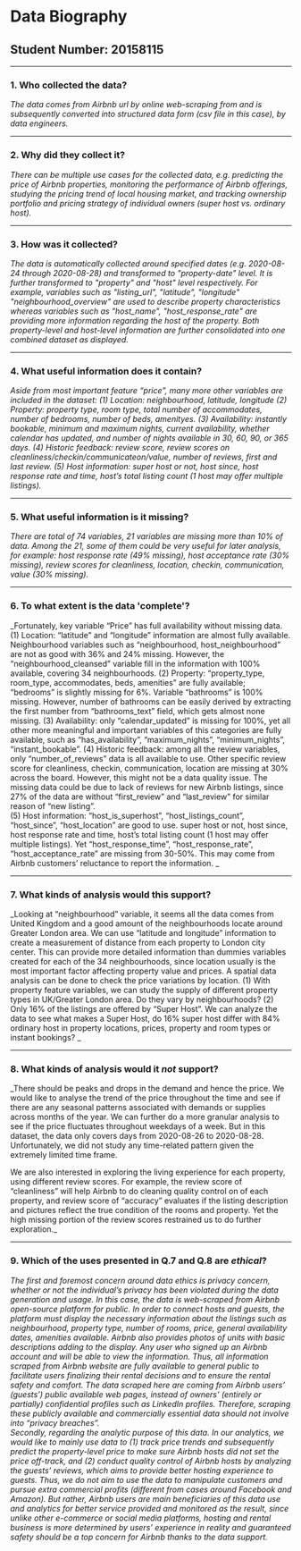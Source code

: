 # Data Biography

## Student Number: 20158115

---

### 1. Who collected the data?

_The data comes from Airbnb url by online web-scraping from and is subsequently converted into structured data form (csv file in this case), by data engineers._

---

### 2. Why did they collect it?

_There can be multiple use cases for the collected data, e.g. predicting the price of Airbnb properties, monitoring the performance of Airbnb offerings, studying the pricing trend of local housing market, and tracking ownership portfolio and pricing strategy of individual owners (super host vs. ordinary host)._

---

### 3. How was it collected?

_The data is automatically collected around specified dates (e.g. 2020-08-24 through 2020-08-28) and transformed to "property-date" level. It is further transformed to "property" and "host" level respectively. For example, variables such as "listing_url", "latitude", "longitude" "neighbourhood_overview" are used to describe property characteristics whereas variables such as "host_name", "host_response_rate" are providing more information regarding the host of the property. Both property-level and host-level information are further consolidated into one combined dataset as displayed._

---

### 4. What useful information does it contain?


_Aside from most important feature “price”, many more other variables are included in the dataset: 
(1)	Location: neighbourhood, latitude, longitude
(2)	Property: property type, room type, total number of accommodates, number of bedrooms, number of beds, amenityes. 
(3)	Availability: instantly bookable, minimum and maximum nights, current availability, whether calendar has updated, and number of nights available in 30, 60, 90, or 365 days. 
(4)	Historic feedback: review score, review scores on cleanliness/checkin/communicateon/value, number of reviews, first and last review. 
(5) Host information: super host or not, host since, host response rate and time, host’s total listing count (1 host may offer multiple listings)._

---

### 5. What useful information is it missing?

_There are total of 74 variables, 21 variables are missing more than 10% of data. Among the 21, some of them could be very useful for later analysis, for example: host response rate (49% missing), host acceptance rate (30% missing), review scores for cleanliness, location, checkin, communication, value (30% missing)._

---

### 6. To what extent is the data 'complete'?

_Fortunately, key variable “Price” has full availability without missing data.  
(1) Location: “latitude” and “longitude” information are almost fully available. Neighbourhood variables such as “neighbourhood, host_neighbourhood” are not as good with 36% and 24% missing. However, the “neighbourhood_cleansed” variable fill in the information with 100% available, covering 34 neighbourhoods.
(2) Property: “property_type, room_type, accommodates, beds, amenities” are fully available; “bedrooms” is slightly missing for 6%. Variable “bathrooms” is 100% missing. However, number of bathrooms can be easily derived by extracting the first number from “bathrooms_text” field, which gets almost none missing. 
(3) Availability: only “calendar_updated” is missing for 100%, yet all other more meaningful and important variables of this categories are fully available, such as “has_availability”, “maximum_nights”, “minimum_nights”, “instant_bookable”. 
(4) Historic feedback: among all the review variables, only “number_of_reviews” data is all available to use. Other specific review score for cleanliness, checkin, communication, location are missing at 30% across the board. However, this might not be a data quality issue. The missing data could be due to lack of reviews for new Airbnb listings, since 27% of the data are without “first_review” and “last_review” for similar reason of “new listing”.  
(5) Host information: “host_is_superhost”, “host_listings_count”, “host_since”, “host_location” are good to use. 
super host or not, host since, host response rate and time, host’s total listing count (1 host may offer multiple listings). Yet “host_response_time”, “host_response_rate”, “host_acceptance_rate” are missing from 30-50%. This may come from Airbnb customers’ reluctance to report the information. _

---

### 7. What kinds of analysis would this support?

_Looking at “neighbourhood” variable, it seems all the data comes from United Kingdom and a good amount of the neighbourhoods locate around Greater London area. We can use “latitude and longitude” information to create a measurement of distance from each property to London city center. This can provide more detailed information than dummies variables created for each of the 34 neighbourhoods, since location usually is the most important factor affecting property value and prices. A spatial data analysis can be done to check the price variations by location.
(1)	With property feature variables, we can study the supply of different property types in UK/Greater London area. Do they vary by neighbourhoods?
(2)	 Only 16% of the listings are offered by “Super Host”. We can analyze the data to see what makes a Super Host, do 16% super host differ with 84% ordinary host in property locations, prices, property and room types or instant bookings? _

---

### 8. What kinds of analysis would it _not_ support?

_There should be peaks and drops in the demand and hence the price. We would like to analyse the trend of the price throughout the time and see if there are any seasonal patterns associated with demands or supplies across months of the year. We can further do a more granular analysis to see if the price fluctuates throughout weekdays of a week. But in this dataset, the data only covers days from 2020-08-26 to 2020-08-28. Unfortunately, we did not study any time-related pattern given the extremely limited time frame.

We are also interested in exploring the living experience for each property, using different review scores. For example, the review score of “cleanliness” will help Airbnb to do cleaning quality control on of each property, and review score of “accuracy” evaluates if the listing description and pictures reflect the true condition of the rooms and property. Yet the high missing portion of the review scores restrained us to do further exploration._

---

### 9. Which of the uses presented in Q.7 and Q.8 are _ethical_?

_The first and foremost concern around data ethics is privacy concern, whether or not the individual’s privacy has been violated during the data generation and usage. In this case, the data is web-scraped from Airbnb open-source platform for public. In order to connect hosts and guests, the platform must display the necessary information about the listings such as neighbourhood, property type, number of rooms, price, general availability dates, amenities available. Airbnb also provides photos of units with basic descriptions adding to the display. Any user who signed up an Airbnb account and will be able to view the information. Thus, all information scraped from Airbnb website are fully available to general public to facilitate users finalizing their rental decisions and to ensure the rental safety and comfort. The data scraped here are coming from Airbnb users’ (guests’) public available web pages, instead of owners’ (entirely or partially) confidential profiles such as LinkedIn profiles. Therefore, scraping these publicly available and commercially essential data should not involve into “privacy breaches”.   
Secondly, regarding the analytic purpose of this data. In our analytics, we would like to mainly use data to (1) track price trends and subsequently predict the property-level price to make sure Airbnb hosts did not set the price off-track, and (2) conduct quality control of Airbnb hosts by analyzing the guests’ reviews, which aims to provide better hosting experience to guests. Thus, we do not aim to use the data to manipulate customers and pursue extra commercial profits (different from cases around Facebook and Amazon). But rather, Airbnb users are main beneficiaries of this data use and analytics for better service provided and monitored as the result, since unlike other e-commerce or social media platforms, hosting and rental business is more determined by users’ experience in reality and guaranteed safety should be a top concern for Airbnb thanks to the data support._

 
